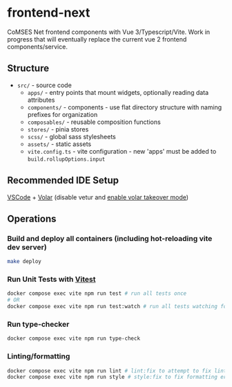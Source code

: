# frontend-next

CoMSES Net frontend components with Vue 3/Typescript/Vite. Work in progress that will eventually replace the current vue 2 frontend components/service.

## Structure

- `src/` - source code
  - `apps/` - entry points that mount widgets, optionally reading data attributes
  - `components/` - components - use flat directory structure with naming prefixes for organization
  - `composables/` - reusable composition functions
  - `stores/` - pinia stores
  - `scss/` - global sass stylesheets
  - `assets/` - static assets
  - `vite.config.ts` - vite configuration - new 'apps' must be added to `build.rollupOptions.input`

## Recommended IDE Setup

[VSCode](https://code.visualstudio.com/) + [Volar](https://marketplace.visualstudio.com/items?itemName=Vue.volar) (disable vetur and [enable volar takeover mode](https://vuejs.org/guide/typescript/overview.html#volar-takeover-mode))

## Operations

### Build and deploy all containers (including hot-reloading vite dev server)

```sh
make deploy
```

### Run Unit Tests with [Vitest](https://vitest.dev/)

```sh
docker compose exec vite npm run test # run all tests once
# OR
docker compose exec vite npm run test:watch # run all tests watching for file changes
```

### Run type-checker

```sh
docker compose exec vite npm run type-check
```

### Linting/formatting

```sh
docker compose exec vite npm run lint # lint:fix to attempt to fix linting errors
docker compose exec vite npm run style # style:fix to fix formatting errors
```
